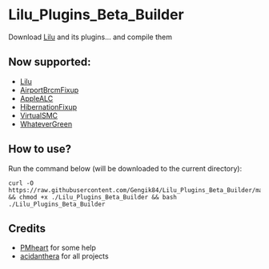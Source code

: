 # Lilu_Plugins_Beta_Builder
Download [Lilu](https://github.com/acidanthera/Lilu) and its plugins... and compile them

## Now supported:
- [Lilu](https://github.com/acidanthera/Lilu)
- [AirportBrcmFixup](https://github.com/acidanthera/AirportBrcmFixup)
- [AppleALC](https://github.com/acidanthera/AppleALC)
- [HibernationFixup](https://github.com/acidanthera/HibernationFixup)
- [VirtualSMC](https://github.com/acidanthera/VirtualSMC)
- [WhateverGreen](https://github.com/acidanthera/WhateverGreen)

## How to use?
Run the command below (will be downloaded to the current directory):
```
curl -O https://raw.githubusercontent.com/Gengik84/Lilu_Plugins_Beta_Builder/master/Lilu_Plugins_Beta_Builder && chmod +x ./Lilu_Plugins_Beta_Builder && bash ./Lilu_Plugins_Beta_Builder
```

## Credits
- [PMheart](https://github.com/PMheart) for some help
- [acidanthera](https://github.com/acidanthera) for all projects
